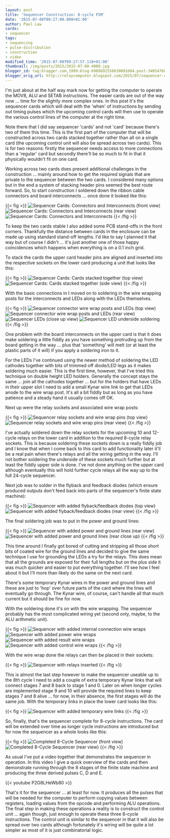 ```yaml
---
layout: post
title: 'Sequencer Construction: 8-cycle FSM'
date: '2015-07-08T09:27:00.000+01:00'
author: Paul Law
cards:
- sequencer
tags:
- sequencing
- pulse-distribution
- construction
- video
modified_time: '2015-07-08T09:27:57.110+01:00'
thumbnail: /img/posts/2015/2015-07-08-4000.jpg
blogger_id: tag:blogger.com,1999:blog-6989692556630001604.post-3405476013330306273
blogger_orig_url: http://relaycomputer.blogspot.com/2015/07/sequencer-construction-8-cycle-fsm.html
---
```


I'm just about at the half 
way mark now for getting the computer to operate the MOV8, ALU and SETAB 
instructions. The easier cards are out of the way now ... time for the 
slightly more complex ones. In this post it's the sequencer cards which will 
deal with the 'when' of instructions by sending out timing pulses which the 
upcoming control cards will then use to operate the various control lines of 
the computer at the right time.

Note there that I did say sequencer 
'cards' and not 'card' because there's two of them this time. This is the 
first part of the computer that will be constructed across two cards stacked 
together rather than all on a single card (the upcoming control unit will also 
be spread across two cards). This is for two reasons: firstly the sequencer 
needs access to more connections than a 'regular' card but secondly there'll 
be so much to fit in that it physically wouldn't fit on one card.

Working across two cards does present additional challenges in the 
construction ... mainly around how to get the required signals that are 
private to the sequencer between the two cards. I considered many options but 
in the end a system of stacking header pins seemed the best route forward. So, 
to start construction I soldered down the ribbon cable connectors and board 
interconnects ... once done it looked like this:

{{< fig >}}
![Sequencer Cards: Connectors and Interconnects (front view)](/img/posts/2015/2015-07-08-0000.jpg)
![Sequencer Cards: Connectors and Interconnects (rear view)](/img/posts/2015/2015-07-08-0001.jpg)
![Sequencer Cards: Connectors and Interconnects](/img/posts/2015/2015-07-08-0002.jpg)
{{< /fig >}}

To keep the two cards stable I also added some PCB 
stand-offs in the front corners. Thankfully the distance between cards in the 
enclosure can be made up using standard stand-off lengths. I'd like to say I 
planned it that way but of course I didn't ... it's just another one of those 
happy coincidences which happens when everything is on a 0.1 inch grid.

To stack the cards the upper card header pins are aligned and inserted 
into the respective sockets on the lower card producing a unit that looks like 
this:

{{< fig >}}
![Sequencer Cards: Cards stacked together (top view)](/img/posts/2015/2015-07-08-0003.jpg)
![Sequencer Cards: Cards stacked together (side view)](/img/posts/2015/2015-07-08-0004.jpg)
{{< /fig >}}

With the basic connections in I moved on to soldering 
in the wire wrapping posts for the interconnects and LEDs along with the LEDs 
themselves.

{{< fig >}}
![Sequencer connector wire wrap posts and LEDs (top view)](/img/posts/2015/2015-07-08-0005.jpg)
![Sequencer connector wire wrap posts and LEDs (rear view)](/img/posts/2015/2015-07-08-0006.jpg)
![Sequencer LEDs (close up view)](/img/posts/2015/2015-07-08-0007.jpg)
![Sequencer LED underside soldering](/img/posts/2015/2015-07-08-0008.jpg)
{{< /fig >}}

One problem with the board interconnects on the upper card is that 
it does make soldering a little fiddly as you have something protruding up 
from the board getting in the way ... plus that 'something' will melt (or at 
least the plastic parts of it will) if you apply a soldering iron to it.

For the LEDs I've continued using the newer method of soldering the 
LED cathodes together with bits of trimmed off diode/LED legs as it makes 
soldering much easier. This is the first time, however, that I've tried this 
technique on double height LED holders. Generally the concept stays the same 
... join all the cathodes together ... but for the holders that have LEDs in 
their upper slot I need to add a small Kynar wire link to get that LEDs anode 
to the wire wrap post. It's all a bit fiddly but as long as you have patience 
and a steady hand it usually comes off OK.

Next up were the relay 
sockets and associated wire wrap posts:

{{< fig >}}
![Sequencer relay sockets and wire wrap pins (top view)](/img/posts/2015/2015-07-08-0009.jpg)
![Sequencer relay sockets and wire wrap pins (rear view)](/img/posts/2015/2015-07-08-0010.jpg)
{{< /fig >}}

I've actually soldered down the relay sockets 
for the upcoming 10 and 12-cycle relays on the lower card in addition to the 
required 8-cycle relay sockets. This is because soldering these sockets down 
is a really fiddly job and I know that when I come back to this card to add 
functionality later it'll be a real pain when there's relays and all the 
wiring getting in the way. I'll not bother soldering the underside of these 
sockets much further but at least the fiddly upper side is done. I've not done 
anything on the upper card although eventually this will hold further cycle 
relays all the way up to the full 24-cycle sequencer.

Next job was 
to solder in the flyback and feedback diodes (which ensure produced outputs 
don't feed back into parts of the sequencer's finite state machine):

{{< fig >}}
![Sequencer with added flyback/feedback diodes (top view)](/img/posts/2015/2015-07-08-0011.jpg)
![Sequencer with added flyback/feedback diodes (rear view)](/img/posts/2015/2015-07-08-0012.jpg)
{{< /fig >}}

The final soldering job was to put in the 
power and ground lines:

{{< fig >}}
![Sequencer with added power and ground lines (rear view)](/img/posts/2015/2015-07-08-0013.jpg)
![Sequencer with added power and ground lines (rear close up)](/img/posts/2015/2015-07-08-0014.jpg)
{{< /fig >}}

This time around I finally got bored of 
cutting and stripping all those short bits of coated wire for the ground lines 
and decided to give the same technique I use for grounding the LEDs a try for 
the relays. This does mean that all the grounds are exposed for their full 
lengths but on the plus side it was much quicker and easier to put everything 
together. I'll see how I feel about it but I'll more than likely do the same 
on the next card.

There's some temporary Kynar wires in the power 
and ground lines and these are just to 'hop' over future parts of the card 
where the lines will eventually go through. The Kynar wire, of course, can't 
handle all that much current but it should be fine for now.

With 
the soldering done it's on with the wire wrapping. The sequencer probably has 
the most complicated wiring yet (second only, maybe, to the ALU arithmetic 
unit).

{{< fig >}}
![Sequencer with added internal connection wire wraps](/img/posts/2015/2015-07-08-0015.jpg)
![Sequencer with added power wire wraps](/img/posts/2015/2015-07-08-0016.jpg)
![Sequencer with added result wire wraps](/img/posts/2015/2015-07-08-0017.jpg)
![Sequencer with added control wire wraps](/img/posts/2015/2015-07-08-0018.jpg)
{{< /fig >}}

With the wire wrap done the relays can then be placed in their 
sockets: 

{{< fig >}}
![Sequencer with relays inserted](/img/posts/2015/2015-07-08-0019.jpg)
{{< /fig >}}

This is almost the last step however to make the sequencer useable 
up to the 8th cycle I need to add a couple of extra temporary Kynar links that 
will connect stages 7 and 8 back to stage 1 and 0. Later on when longer cycles 
are implemented stage 9 and 10 will provide the required lines to keep stages 
7 and 8 alive ... for now, in their absence, the first stages will do the same 
job. With the temporary links in place the lower card looks like this:

{{< fig >}}
![Sequencer with added temporary wire links](/img/posts/2015/2015-07-08-0020.jpg)
{{< /fig >}}

So, finally, that's the sequencer complete for 8-cycle 
instructions. The card will be extended over time as longer cycle instructions 
are introduced but for now the sequencer as a whole looks like this:

{{< fig >}}
![Completed 8-Cycle Sequencer (front view)](/img/posts/2015/2015-07-08-0021.jpg)
![Completed 8-Cycle Sequencer (rear view)](/img/posts/2015/2015-07-08-0022.jpg)
{{< /fig >}}

As usual I've put a video together that demonstrates the sequencer 
in operation. In this video I give a quick overview of the cards and then 
demonstrate running through the 8 stages of the finite state machine and 
producing the three derived pulses C, D and E.

{{< youtube P2G8LHeWb80 >}}

That's it for the sequencer ... at least for 
now. It produces all the pulses that will be needed for the computer to 
perform copying values between registers, loading values from the opcode and 
performing ALU operations. The final step in making these operations a reality 
is to construct the control unit ... again though, just enough to operate 
these three 8-cycle instructions. The control unit is similar to the sequencer 
in that it will also be spread over two cards although fortunately it's wiring 
will be quite a lot simpler as most of it is just combinatorial logic. 
